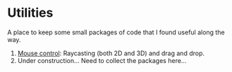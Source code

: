 # Utilities

A place to keep some small packages of code that I found useful along the way.

1. [Mouse control](Assets/MouseControl/markdown/readme.md): Raycasting (both 2D and 3D) and drag and drop.
2. Under construction... Need to collect the packages here...